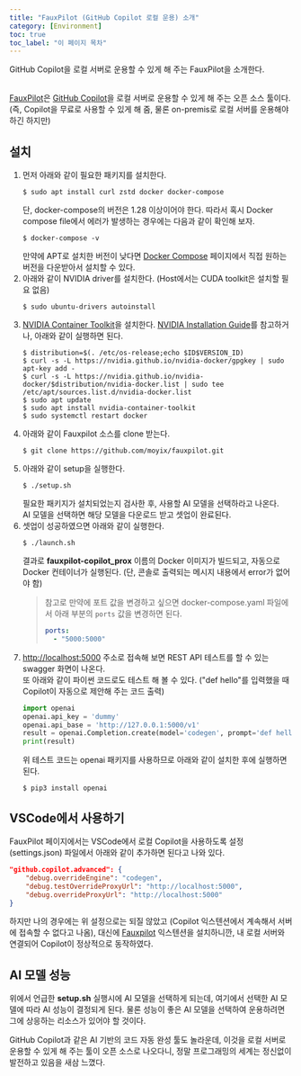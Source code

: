 ```yaml
---
title: "FauxPilot (GitHub Copilot 로컬 운용) 소개"
category: [Environment]
toc: true
toc_label: "이 페이지 목차"
---
```


GitHub Copilot을 로컬 서버로 운용할 수 있게 해 주는 FauxPilot을 소개한다.  
<br>

[FauxPilot](https://github.com/moyix/fauxpilot)은 [GitHub Copilot](https://github.com/features/copilot)을 로컬 서버로 운용할 수 있게 해 주는 오픈 소스 툴이다. (즉, Copilot을 무료로 사용할 수 있게 해 줌, 물론 on-premis로 로컬 서버를 운용해야 하긴 하지만)

## 설치
1. 먼저 아래와 같이 필요한 패키지를 설치한다.
   ```shell
   $ sudo apt install curl zstd docker docker-compose
   ```
   단, docker-compose의 버전은 1.28 이상이어야 한다. 따라서 혹시 Docker compose file에서 에러가 발생하는 경우에는 다음과 같이 확인해 보자.
   ```shell
   $ docker-compose -v
   ```
   만약에 APT로 설치한 버전이 낮다면 [Docker Compose](https://github.com/docker/compose/) 페이지에서 직접 원하는 버전을 다운받아서 설치할 수 있다.
1. 아래와 같이 NVIDIA driver를 설치한다. (Host에서는 CUDA toolkit은 설치할 필요 없음)
   ```shell
   $ sudo ubuntu-drivers autoinstall
   ```
1. [NVIDIA Container Toolkit](https://github.com/NVIDIA/nvidia-docker)을 설치한다. [NVIDIA Installation Guide](https://docs.nvidia.com/datacenter/cloud-native/container-toolkit/install-guide.html#docker)를 참고하거나, 아래와 같이 실행하면 된다.
   ```shell
   $ distribution=$(. /etc/os-release;echo $ID$VERSION_ID)
   $ curl -s -L https://nvidia.github.io/nvidia-docker/gpgkey | sudo apt-key add -
   $ curl -s -L https://nvidia.github.io/nvidia-docker/$distribution/nvidia-docker.list | sudo tee /etc/apt/sources.list.d/nvidia-docker.list
   $ sudo apt update
   $ sudo apt install nvidia-container-toolkit
   $ sudo systemctl restart docker
   ```
1. 아래와 같이 Fauxpilot 소스를 clone 받는다.
   ```shell
   $ git clone https://github.com/moyix/fauxpilot.git
   ```
1. 아래와 같이 setup을 실행한다.
   ```shell
   $ ./setup.sh
   ```
   필요한 패키지가 설치되었는지 검사한 후, 사용할 AI 모델을 선택하라고 나온다.  
   AI 모델을 선택하면 해당 모델을 다운로드 받고 셋업이 완료된다.
1. 셋업이 성공하였으면 아래와 같이 실행한다.
   ```shell
   $ ./launch.sh
   ```
   결과로 **fauxpilot-copilot_prox** 이름의 Docker 이미지가 빌드되고, 자동으로 Docker 컨테이너가 실행된다. (단, 콘솔로 출력되는 메시지 내용에서 error가 없어야 함)
   >참고로 만약에 포트 값을 변경하고 싶으면 docker-compose.yaml 파일에서 아래 부분의 `ports` 값을 변경하면 된다.
   >```yaml
   >ports:
   >   - "5000:5000"
   >```
1. [http://localhost:5000](http://localhost:5000) 주소로 접속해 보면 REST API 테스트를 할 수 있는 swagger 화면이 나온다.  
   또 아래와 같이 파이썬 코드로도 테스트 해 볼 수 있다. ("def hello"를 입력했을 때 Copilot이 자동으로 제안해 주는 코드 출력)
   ```python
   import openai
   openai.api_key = 'dummy'
   openai.api_base = 'http://127.0.0.1:5000/v1'
   result = openai.Completion.create(model='codegen', prompt='def hello', max_tokens=16, temperature=0.1, stop=["\n\n"])
   print(result)
   ```
   위 테스트 코드는 openai 패키지를 사용하므로 아래와 같이 설치한 후에 실행하면 된다.
   ```shell
   $ pip3 install openai
   ```

## VSCode에서 사용하기
FauxPilot 페이지에서는 VSCode에서 로컬 Copilot을 사용하도록 설정(settings.json) 파일에서 아래와 같이 추가하면 된다고 나와 있다.
```json
"github.copilot.advanced": {
    "debug.overrideEngine": "codegen",
    "debug.testOverrideProxyUrl": "http://localhost:5000",
    "debug.overrideProxyUrl": "http://localhost:5000"
}
```

하지만 나의 경우에는 위 설정으로는 되질 않았고 (Copilot 익스텐션에서 계속해서 서버에 접속할 수 없다고 나옴), 대신에 [Fauxpilot](https://marketplace.visualstudio.com/items?itemName=Venthe.fauxpilot) 익스텐션을 설치하니깐, 내 로컬 서버와 연결되어 Copilot이 정상적으로 동작하였다.

## AI 모델 성능
위에서 언급한 **setup.sh** 실행시에 AI 모델을 선택하게 되는데, 여기에서 선택한 AI 모델에 따라 AI 성능이 결정되게 된다. 물론 성능이 좋은 AI 모델을 선택하여 운용하려면 그에 상응하는 리소스가 있어야 할 것이다.

GitHub Copilot과 같은 AI 기반의 코드 자동 완성 툴도 놀라운데, 이것을 로컬 서버로 운용할 수 있게 해 주는 툴이 오픈 소스로 나오다니, 정말 프로그래밍의 세계는 정신없이 발전하고 있음을 새삼 느꼈다.
